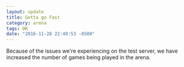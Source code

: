 ```yaml
---
layout: update
title: Gotta go Fast
category: arena
tags: OK
date: "2016-11-28 22:40:53 -0500"
---
```


Because of the issues we're experiencing on the test server, we have increased the number of games being played in the arena.
